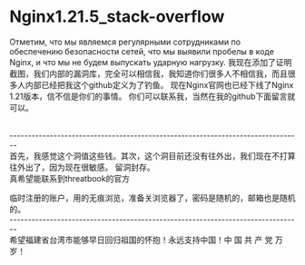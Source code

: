 # Nginx1.21.5_stack-overflow
 Отметим, что мы являемся регулярными сотрудниками по обеспечению безопасности сетей,
 что мы выявили пробелы в коде Nginx, 
 и что мы не будем выпускать ударную нагрузку. 
我现在添加了证明截图，我们内部的漏洞库，完全可以相信我，我知道你们很多人不相信我，而且很多人内部已经把我这个github定义为了钓鱼。
现在Nginx官网也已经下线了Nginx 1.21版本，信不信是你们的事情。
你们可以联系我，当然在我的github下面留言就可以。


<br>--------------------------------------------------------------------------------<br>
首先，我感觉这个洞值这些钱。其次，这个洞目前还没有往外出，我们现在不打算往外出了，因为现在很敏感。
留洞封存。<br>
真希望能联系到threatbook的官方

临时注册的账户，用的无痕浏览，准备关浏览器了，密码是随机的，邮箱也是随机的。
<br>--------------------------------------------------------------------------------<br>
希望福建省台湾市能够早日回归祖国的怀抱！永远支持中国！中 国 共 产 党 万 岁！
